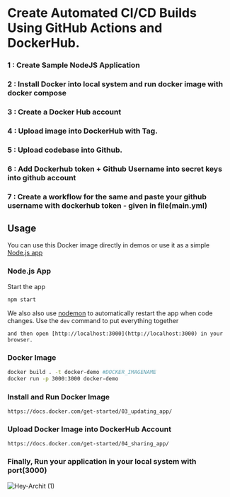 
# Create Automated CI/CD Builds Using GitHub Actions and DockerHub.

### 1 : Create Sample NodeJS Application 
### 2 : Install Docker into local system and run docker image with docker compose
### 3 : Create a Docker Hub account
### 4 : Upload image into DockerHub with Tag.
### 5 : Upload codebase into Github.
### 6 : Add Dockerhub token + Github Username into secret keys into github account
### 7 : Create a workflow for the same and paste your github username with dockerhub token - given in file(main.yml)

## Usage

You can use this Docker image directly in demos or use it as a simple [Node.js app](#nodejs-app)

### Node.js App

Start the app

```bash {"id":"01HQQJQVVQQPXMPB6VQ59JQ70B"}
npm start
```
We also also use [nodemon](https://nodemon.io/) to automatically restart the app when code changes. Use the `dev` command to put everything together

``` and then open [http://localhost:3000](http://localhost:3000) in your browser. ```

### Docker Image

```sh {"id":"01HQQJQVVQQPXMPB6VQ0YMFN5B"}
docker build . -t docker-demo #DOCKER_IMAGENAME
docker run -p 3000:3000 docker-demo
```
### Install and Run Docker Image

``` https://docs.docker.com/get-started/03_updating_app/ ```

### Upload Docker Image into DockerHub Account 

``` https://docs.docker.com/get-started/04_sharing_app/ ```

### Finally, Run your application in your local system with port(3000)
![Hey-Archit (1)](https://github.com/architpatel25/docker-ci-cd/assets/25317936/16702161-4566-47ca-871c-39c04aded997)
